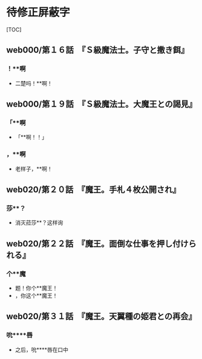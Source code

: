 # 待修正屏蔽字

[TOC]

## web000/第１６話　『Ｓ級魔法士。子守と撒き餌』

### ！**啊

- 二楚吗！**啊！


## web000/第１９話　『Ｓ級魔法士。大魔王との謁見』

### 「**啊

- 「**啊！！」

### ，**啊

- 老样子，**啊！


## web020/第２０話　『魔王。手札４枚公開され』

### 莎**？

- 消灭菈莎**？这样询


## web020/第２２話　『魔王。面倒な仕事を押し付けられる』

### 个**魔

- 题！你个**魔王！
- ，你这个**魔王！


## web020/第３１話　『魔王。天翼種の姫君との再会』

### 吮****唇

- 之后，吮****唇在口中
